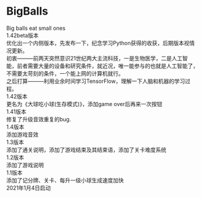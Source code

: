 # BigBalls
Big balls eat small ones  
1.42beta版本  
优化出一个内侧版本，先发布一下，纪念学习Python获得的收获，后期版本视情况更新。  
初衷———前两天突然意识21世纪两大主流科技，一是生物医学，二是人工智能，前者需要大量的设备和研究条件，就近况，唯一能参与的也就是人工智能了，不需要太苛刻的条件，一个能上网的计算机就行。  
之后打算———利用业余时间学习TensorFlow，理解一下人脑和机器的学习过程。  
1.42版本  
更名为《大球吃小球(生存模式)》，添加game over后再来一次按钮  
1.41版本   
修复了升级音效重复的bug.  
1.4版本  
添加游戏音效  
1.3版本  
添加了通关说明，添加了游戏结束及其结束语，添加了关卡难度系统  
1.2版本  
添加了游戏说明  
1.1版本  
添加了记分牌、关卡、每升一级小球生成速度加快  
2021年1月4日启动  
